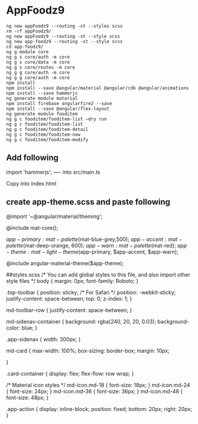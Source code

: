 # AppFoodz9


    ng new appFoodz9 --routing -st --styles scss
    rm -rf appFoodz9/
    ng new appFoodz9 --routing -st --style scss 
    ng new app-foodz9 --routing -st --style scss
    cd app-foodz9/
    ng g module core 
    ng g s core/auth -m core
    ng g s core/data -m core
    ng g s core/routes -m core
    ng g g core/auth -m core 
    ng g g core/auth -m core
    npm install 
    npm install --save @angular/material @angular/cdk @angular/animations
    npm install --save hammerjs
    ng generate module material
    npm install firebase angularfire2 --save
    npm install --save @angular/flex-layout
    ng generate module fooditem
    ng g c fooditem/fooditem-list —dry run
    ng g c fooditem/fooditem-list 
    ng g c fooditem/fooditem-detail
    ng g c fooditem/fooditem-new
    ng g c fooditem/fooditem-modify

## Add following 

import 'hammerjs'; —- into src/main.ts

Copy into index.html
<link href="https://fonts.googleapis.com/icon?family=Material+Icons" rel="stylesheet">
<link href="https://fonts.googleapis.com/css?family=Roboto:300,400,500" rel="stylesheet">


## create app-theme.scss and paste following

@import '~@angular/material/theming';

@include mat-core();

$app-primary: mat-palette($mat-blue-grey,500);
$app-accent:  mat-palette($mat-deep-orange, 600);
$app-warn:    mat-palette($mat-red);
$app-theme:   mat-light-theme($app-primary, $app-accent, $app-warn);

@include angular-material-theme($app-theme);

##styles.scss
/* You can add global styles to this file, and also import other style files */
body {
    margin: 0px;
    font-family: Roboto;
}



.top-toolbar {
    position: sticky;
    /* For Safari */
    position: -webkit-sticky;
    justify-content: space-between;
    top: 0;
    z-index: 1;
}

md-toolbar-row {
  justify-content: space-between;
}

md-sidenav-container {
    background: rgba(240, 20, 20, 0.03);
    background-color: blue;
}

.app-sidenav {
    width: 300px;
}

md-card {
    max-width: 100%;
    box-sizing: border-box;
    margin: 10px;

}

.card-container {
    display: flex;
    flex-flow: row wrap;
}

/* Material icon styles */
md-icon.md-18 {
    font-size: 18px;
}
md-icon.md-24 {
    font-size: 24px;
}
md-icon.md-36 {
    font-size: 36px;
}
md-icon.md-48 {
    font-size: 48px;
}

.app-action {
  display: inline-block;
  position: fixed;
  bottom: 20px;
  right: 20px;
}
